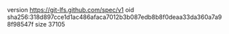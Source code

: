 version https://git-lfs.github.com/spec/v1
oid sha256:318d897cce1d1ac486afaca7012b3b087edb8b8f0deaa33da360a7a98f98547f
size 37105
